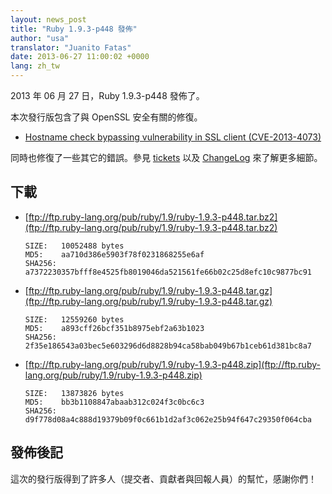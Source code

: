 ```yaml
---
layout: news_post
title: "Ruby 1.9.3-p448 發佈"
author: "usa"
translator: "Juanito Fatas"
date: 2013-06-27 11:00:02 +0000
lang: zh_tw
---
```


2013 年 06 月 27 日，Ruby 1.9.3-p448 發佈了。

本次發行版包含了與 OpenSSL 安全有關的修復。

 * [Hostname check bypassing vulnerability in SSL client
   (CVE-2013-4073)](/en/news/2013/06/27/hostname-check-bypassing-vulnerability-in-openssl-client-cve-2013-4073/)

同時也修復了一些其它的錯誤。參見 [tickets](https://bugs.ruby-lang.org/projects/ruby-193/issues?set_filter=1&amp;status_id=5) 以及 [ChangeLog](http://svn.ruby-lang.org/repos/ruby/tags/v1_9_3_448/ChangeLog) 來了解更多細節。

## 下載

* [ftp://ftp.ruby-lang.org/pub/ruby/1.9/ruby-1.9.3-p448.tar.bz2](ftp://ftp.ruby-lang.org/pub/ruby/1.9/ruby-1.9.3-p448.tar.bz2)

      SIZE:   10052488 bytes
      MD5:    aa710d386e5903f78f0231868255e6af
      SHA256: a7372230357bfff8e4525fb8019046da521561fe66b02c25d8efc10c9877bc91

* [ftp://ftp.ruby-lang.org/pub/ruby/1.9/ruby-1.9.3-p448.tar.gz](ftp://ftp.ruby-lang.org/pub/ruby/1.9/ruby-1.9.3-p448.tar.gz)

      SIZE:   12559260 bytes
      MD5:    a893cff26bcf351b8975ebf2a63b1023
      SHA256: 2f35e186543a03bec5e603296d6d8828b94ca58bab049b67b1ceb61d381bc8a7

* [ftp://ftp.ruby-lang.org/pub/ruby/1.9/ruby-1.9.3-p448.zip](ftp://ftp.ruby-lang.org/pub/ruby/1.9/ruby-1.9.3-p448.zip)

      SIZE:   13873826 bytes
      MD5:    bb3b1108847abaab312c024f3c0bc6c3
      SHA256: d9f778d08a4c888d19379b09f0c661b1d2af3c062e25b94f647c29350f064cba

## 發佈後記

這次的發行版得到了許多人（提交者、貢獻者與回報人員）的幫忙，感謝你們！
